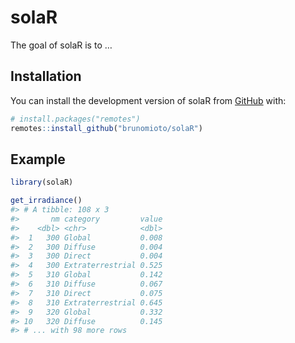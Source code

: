 
<!-- README.md is generated from README.Rmd. Please edit that file -->

# solaR

<!-- badges: start -->
<!-- badges: end -->

The goal of solaR is to …

## Installation

You can install the development version of solaR from
[GitHub](https://github.com/) with:

``` r
# install.packages("remotes")
remotes::install_github("brunomioto/solaR")
```

## Example

``` r
library(solaR)

get_irradiance()
#> # A tibble: 108 x 3
#>       nm category         value
#>    <dbl> <chr>            <dbl>
#>  1   300 Global           0.008
#>  2   300 Diffuse          0.004
#>  3   300 Direct           0.004
#>  4   300 Extraterrestrial 0.525
#>  5   310 Global           0.142
#>  6   310 Diffuse          0.067
#>  7   310 Direct           0.075
#>  8   310 Extraterrestrial 0.645
#>  9   320 Global           0.332
#> 10   320 Diffuse          0.145
#> # ... with 98 more rows
```
